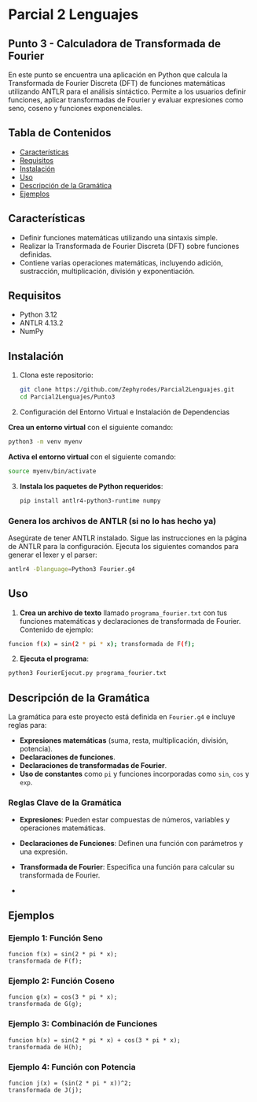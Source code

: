 # Parcial 2 Lenguajes

## Punto 3 - Calculadora de Transformada de Fourier

En este punto se encuentra una aplicación en Python que calcula la Transformada de Fourier Discreta (DFT) de funciones matemáticas utilizando ANTLR para el análisis sintáctico. Permite a los usuarios definir funciones, aplicar transformadas de Fourier y evaluar expresiones como seno, coseno y funciones exponenciales.

## Tabla de Contenidos

- [Características](#características)
- [Requisitos](#requisitos)
- [Instalación](#instalación)
- [Uso](#uso)
- [Descripción de la Gramática](#descripción-de-la-gramática)
- [Ejemplos](#ejemplos)

## Características

- Definir funciones matemáticas utilizando una sintaxis simple.
- Realizar la Transformada de Fourier Discreta (DFT) sobre funciones definidas.
- Contiene varias operaciones matemáticas, incluyendo adición, sustracción, multiplicación, división y exponentiación.

## Requisitos

- Python 3.12
- ANTLR 4.13.2
- NumPy

## Instalación

1. Clona este repositorio:
   ```bash
   git clone https://github.com/Zephyrodes/Parcial2Lenguajes.git
   cd Parcial2Lenguajes/Punto3

2. Configuración del Entorno Virtual e Instalación de Dependencias

 **Crea un entorno virtual** con el siguiente comando:
   ```bash
   python3 -m venv myenv
   ```
**Activa el entorno virtual** con el siguiente comando:
   ```bash
   source myenv/bin/activate
   ```

3. **Instala los paquetes de Python requeridos**:
   ```bash
   pip install antlr4-python3-runtime numpy
   ```
   
### Genera los archivos de ANTLR (si no lo has hecho ya)

Asegúrate de tener ANTLR instalado. Sigue las instrucciones en la página de ANTLR para la configuración. Ejecuta los siguientes comandos para generar el lexer y el parser:

```bash
antlr4 -Dlanguage=Python3 Fourier.g4
```

## Uso

1. **Crea un archivo de texto** llamado `programa_fourier.txt` con tus funciones matemáticas y declaraciones de transformada de Fourier.  
Contenido de ejemplo:
   
```bash
funcion f(x) = sin(2 * pi * x); transformada de F(f);
```

2. **Ejecuta el programa**:
```bash
python3 FourierEjecut.py programa_fourier.txt
```


## Descripción de la Gramática

La gramática para este proyecto está definida en `Fourier.g4` e incluye reglas para:

- **Expresiones matemáticas** (suma, resta, multiplicación, división, potencia).
- **Declaraciones de funciones**.
- **Declaraciones de transformadas de Fourier**.
- **Uso de constantes** como `pi` y funciones incorporadas como `sin`, `cos` y `exp`.

### Reglas Clave de la Gramática

- **Expresiones**: Pueden estar compuestas de números, variables y operaciones matemáticas.
- **Declaraciones de Funciones**: Definen una función con parámetros y una expresión.
- **Transformada de Fourier**: Especifica una función para calcular su transformada de Fourier.

- 
## Ejemplos

### Ejemplo 1: Función Seno

```plaintext
funcion f(x) = sin(2 * pi * x);
transformada de F(f);
```
### Ejemplo 2: Función Coseno
```plaintext
funcion g(x) = cos(3 * pi * x);
transformada de G(g);
```
### Ejemplo 3: Combinación de Funciones
```plaintext
funcion h(x) = sin(2 * pi * x) + cos(3 * pi * x);
transformada de H(h);
```
### Ejemplo 4: Función con Potencia
```plaintext
funcion j(x) = (sin(2 * pi * x))^2;
transformada de J(j);
```
